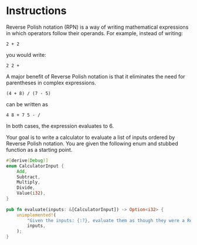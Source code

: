# Instructions

Reverse Polish notation (RPN) is a way of writing mathematical expressions in which operators follow their operands.
For example, instead of writing:

```
2 + 2
```

you would write:

```
2 2 +
```

A major benefit of Reverse Polish notation is that it eliminates the need for parentheses in complex expressions.

```
(4 + 8) / (7 - 5)
```

can be written as

```
4 8 + 7 5 - /
```

In both cases, the expression evaluates to 6.

Your goal is to write a calculator to evaluate a list of inputs ordered by Reverse Polish notation.
You are given the following enum and stubbed function as a starting point.

```rust
#[derive(Debug)]
enum CalculatorInput {
    Add,
    Subtract,
    Multiply,
    Divide,
    Value(i32),
}
  
pub fn evaluate(inputs: &[CalculatorInput]) -> Option<i32> {
    unimplemented!(
		"Given the inputs: {:?}, evaluate them as though they were a Reverse Polish notation expression",
		inputs,
	);
}
```

